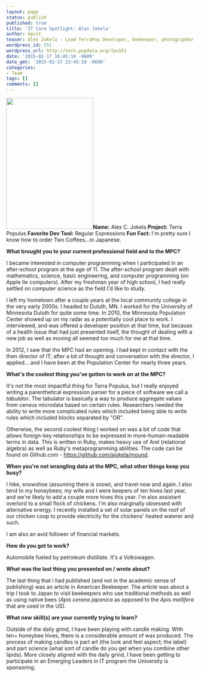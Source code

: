 ```yaml
---
layout: page
status: publish
published: true
title: 'IT Core Spotlight: Alex Jokela'
author: mpcit
teaser: Alex Jokela - Lead TerraPop Developer, beekeeper, photographer, chicken raiser.  The IT Core Spotlight visits with the Core's renaissance man.
wordpress_id: 551
wordpress_url: http://tech.popdata.org/?p=551
date: '2015-02-17 16:45:10 -0600'
date_gmt: '2015-02-17 22:45:10 -0600'
categories:
- Team
tags: []
comments: []
---
```

<strong><a href="http://tech.popdata.org/wp-content/uploads/2015/02/beekeeper-alex.jpg"><img class="alignright wp-image-588" src="http://tech.popdata.org/wp-content/uploads/2015/02/beekeeper-alex-199x300.jpg" alt="" width="232" height="350" /></a>Name:</strong> Alex C. Jokela
<strong>Project:</strong> Terra Populus
<strong>Favorite Dev Tool:</strong> Regular Expressions
<strong>Fun Fact:</strong> I'm pretty sure I know how to order Two Coffees...in Japanese.


<b>What brought you to your current professional field and to the MPC?</b>

I became interested in computer programming when I participated in an after-school program at the age of 11.  The after-school program dealt with mathematics, science, basic engineering, and computer programming (on Apple IIe computers).  After my freshman year of high school, I had really settled on computer science as the field I'd like to study.

I left my hometown after a couple years at the local community college in the very early 2000s.  I headed to Duluth, MN.  I worked for the University of Minnesota Duluth for quite some time.  In 2010, the Minnesota Population Center showed up on my radar as a potentially cool place to work.  I interviewed, and was offered a developer position at that time, but because of a health issue that had just presented itself, the thought of dealing with a new job as well as moving all seemed too much for me at that time.

In 2012, I saw that the MPC had an opening. I had kept in contact with the then director of IT; after a bit of thought and conversation with the director, I applied... and I have been at the Population Center for nearly three years. 


<b>What's the coolest thing you've gotten to work on at the MPC?</b>

It's not the most impactful thing for Terra Populus, but I really enjoyed writing a parenthetical expression parser for a piece of software we call a <i>tabulator</i>.  The tabulator is basically a way to produce aggregate values from census microdata based on certain rules.  Researchers needed the ability to write more complicated rules which included being able to write rules which included blocks separated by "OR".

Otherwise, the second coolest thing I worked on was a bit of code that allows foreign-key relationships to be expressed in more-human-readable terms in data.  This is written in Ruby, makes heavy use of Arel (relational algebra) as well as Ruby's metaprogramming abilities.  The code can be found on Github.com - <a href="https://github.com/ajokela/mound">https://github.com/ajokela/mound</a>.

 
<b>When you're not wrangling data at the MPC, what other things keep you busy?</b>

I hike, snowshoe (assuming there is snow), and travel now and again.  I also tend to my honeybees; my wife and I were keepers of ten hives last year, and we're likely to add a couple more hives this year.  I'm also assistant overlord to a small flock of chickens.  I'm also marginally obsessed with alternative energy. I recently installed a set of solar panels on the roof of our chicken coop to provide electricity for the chickens' heated waterer and such.

I am also an avid follower of financial markets.


<b>How do you get to work?</b>

Automobile fueled by petroleum distillate.  It's a Volkswagen.


<b>What was the last thing you presented on / wrote about?</b>

The last thing that I had published (and not in the academic sense of publishing) was an article in American Beekeeper.  The article was about a trip I took to Japan to visit beekeepers who use traditional methods as well as using native bees (<i>Apis cerana japonica</i> as opposed to the <i>Apis mellifera</i> that are used in the US).


<b>What new skill(s) are your currently trying to learn?</b>

Outside of the daily grind, I have been playing with candle making.  With ten+ honeybee hives, there is a considerable amount of wax produced.  The process of making candles is part art (the look and feel aspect; the label) and part science (what sort of candle do you get when you combine other lipids).  More closely aligned with the daily grind, I have been getting to participate in an Emerging Leaders in IT program the University is sponsoring.


